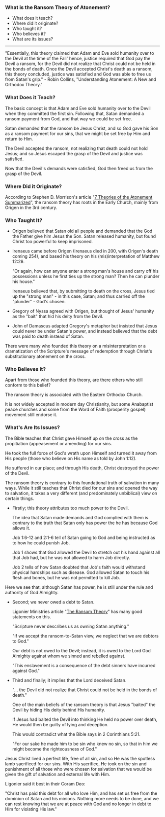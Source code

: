 ### What is the Ransom Theory of Atonement?

- What does it teach?
- Where did it originate?
- Who taught it?
- Who believes it?
- What are its issues?
---
"Essentially, this theory claimed that Adam and Eve sold humanity over to the Devil at the time of the Fall' hence, justice required that God pay the Devil a ransom, for the Devil did not realize that Christ could not be held in the bonds of death. Once the Devil accepted Christ's death as a ransom, this theory concluded, justice was satisfied and God was able to free us from Satan's grip." - Robin Collins, "Understanding Atonement: A New and Orthodox Theory."

### What Does it Teach?

The basic concept is that Adam and Eve sold humanity over to the Devil when they committed the first sin. Following that, Satan demanded a ransom payment from God, and that way we could be set free. 

Satan demanded that the ransom be Jesus Christ, and so God gave his Son as a ransom payment for our sins, that we might be set free by Him and return to Him.

The Devil accepted the ransom, not realizing that death could not hold Jesus; and so Jesus escaped the grasp of the Devil and justice was satisfied. 

Now that the Devil's demands were satisfied, God then freed us from the grasp of the Devil. 

### Where Did it Originate?

According to Stephen D. Morrison's article "[7 Theories of the Atonement Summarized](https://www.sdmorrison.org/7-theories-of-the-atonement-summarized/)", the ransom theory has roots in the Early Church, mainly from Origen in the 3rd century. 

### Who Taught It?

- Origen believed that Satan old all people and demanded that the God the Father give him Jesus the Son. Satan released humanity, but found Christ too powerful to keep imprisoned. 

- Irenaeus came before Origen (Irenaeus died in 200, with Origen's death coming 254), and based his theory on his (mis)interpretation of Matthew 12:29.
	
	"Or again, how can anyone enter a strong man's house and carry off his possessions unless he first ties up the strong man? Then he can plunder his house."

	Irenaeus believed that, by submitting to death on the cross, Jesus tied up the "strong man" - in this case, Satan; and thus carried off the "plunder" - God's chosen. 

- Gregory of Nyssa agreed with Origen, but thought of Jesus' humanity as the "bait" that hid his deity from the Devil. 

- John of Damascus adapted Gregory's metaphor but insisted that Jesus could never be under Satan's power, and instead believed that the debt was paid to death instead of Satan.

There were many who founded this theory on a misinterpretation or a dramatization of the Scripture's message of redemption through Christ's substitutionary atonement on the cross.

### Who Believes It?

Apart from those who founded this theory, are there others who still conform to this belief?

The ransom theory is associated with the Eastern Orthodox Church.

It is not widely accepted in modern day Christianity, but some Anabaptist peace churches and some from the Word of Faith (prosperity gospel) movement still endorse it.

### What's Are Its Issues?

The Bible teaches that Christ gave Himself up on the cross as the propitiation (appeasement or amending) for our sins. 

He took the full force of God's wrath upon Himself and turned it away from His people (those who believe on His name as told by John 1:12).

He suffered in our place; and through His death, Christ destroyed the power of the Devil. 

The ransom theory is contrary to this foundational truth of salvation in many ways. While it still teaches that Christ died for our sins and opened the way to salvation, it takes a very different (and predominately unbiblical) view on certain things. 

- Firstly; this theory attributes too much power to the Devil.

	The idea that Satan made demands and God complied with them is contrary to the truth that Satan only has power the he has because God allows it. 

	Job 1:6-12 and 2:1-6 tell of Satan going to God and being instructed as to how he could punish Job. 

	Job 1 shows that God allowed the Devil to stretch out his hand against all that Job had, but he was not allowed to harm Job directly. 

	Job 2 tells of how Satan doubted that Job's faith would withstand physical hardships such as disease. God allowed Satan to touch his flesh and bones, but he was not permitted to kill Job. 

Here we see that, although Satan has power, he is still under the rule and authority of God Almighty. 

- Second; we never owed a debt to Satan. 

	Ligonier Ministries article "[The Ransom Theory](https://learn.ligonier.org/devotionals/ransom-theory)" has many good statements on this. 

	"Scripture never describes us as owning Satan anything."

	"If we accept the ransom-to-Satan view, we neglect that we are debtors to God."

	Our debt is not owed to the Devil; instead, it is owed to the Lord God Almighty against whom we sinned and rebelled against.

	"This enslavement is a consequence of the debt sinners have incurred against God."

- Third and finally; it implies that the Lord deceived Satan.

	"… the Devil did not realize that Christ could not be held in the bonds of death."

	One of the main beliefs of the ransom theory is that Jesus "baited" the Devil by hiding His deity behind His humanity.

	If Jesus had baited the Devil into thinking He held no power over death, He would then be guilty of lying and deception.

	This would contradict what the Bible says in 2 Corinthians 5:21. 

	"For our sake he made him to be sin who knew no sin, so that in him we might become the righteousness of God."

Jesus Christ lived a perfect life, free of all sin, and so He was the spotless lamb sacrificed for our sins. With His sacrifice, He took on the sin and punishment of all those who were chosen for salvation that we would be given the gift of salvation and external life with Him.

Ligonier said it best in their Coram Deo:

"Christ has paid this debt for all who love Him, and has set us free from the dominion of Satan and his minions. Nothing more needs to be done, and we can rest knowing that we are at peace with God and no longer in debt to Him for violating His law."

